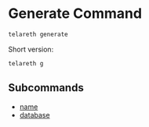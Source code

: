 # Generate Command

```bash
telareth generate
```

Short version:

```bash
telareth g
```

## Subcommands

- [name](./generate/name.md)
- [database](./db/README.md)
